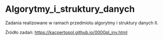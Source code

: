 # Algorytmy_i_struktury_danych

Zadania realizowane w ramach przedmiotu algorytmy i struktury danych II.

Źródło zadań: https://kacpertopol.github.io/0000pl_inv.html
